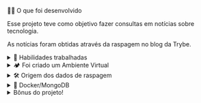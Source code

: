 👨‍💻 O que foi desenvolvido

Esse projeto teve como objetivo fazer consultas em notícias sobre tecnologia.

As notícias foram obtidas através da raspagem no blog da Trybe.

<details>
  <summary>🚵 Habilidades trabalhadas</summary>
  <ul>
    <li>Utilizei o terminal interativo do Python</li>
    <li>Escrevi meus próprios módulos e os importei em outros códigos</li>
    <li>Apliquei técnicas de raspagem de dados</li>
    <li>Extraí dados de conteúdo HTML</li>
    <li>Armazenei os dados obtidos em um banco de dados</li>
    <li>Utilizei o MongoDB nesse caso.</li>
  </ul>
</details>
<details>
  <summary>🏕️ Foi criado um Ambiente Virtual</summary>
  <p>Para criar o ambiente virtual:</p>
  <pre><code class="language-bash">python3 -m venv .venv</code></pre>
  <p>Para ativar o ambiente virtual:</p>
  <pre><code class="language-bash">source .venv/bin/activate</code></pre>
  <p>Para instalar as dependências no ambiente virtual:</p>
  <pre><code class="language-bash">python3 -m pip install -r dev-requirements.txt</code></pre>
  <p>Com o ambiente virtual ativo, as dependências serão instaladas neste ambiente. Quando precisar desativar o ambiente virtual, execute o comando <code>deactivate</code>. Lembre-se de ativar novamente quando voltar a trabalhar no projeto.</p>
</details>
<details>
  <summary>🛠 Origem dos dados de raspagem</summary>
  <p>As notícias foram raspadas no Blog da Trybe: <a href="https://blog.betrybe.com">https://blog.betrybe.com</a>. Essas notícias foram salvas no banco de dados.</p>
</details>
<details>
  <summary>🐳 Docker/MongoDB</summary>
  <p>Foi utilizado um banco de dados chamado <code>tech_news</code>. As notícias foram armazenadas em uma coleção chamada <code>news</code>.</p>
  <p>Para rodar MongoDB via Docker:</p>
  <pre><code class="language-bash">docker-compose up -d mongodb</code></pre>
    <p>Para mais detalhes acerca do mongo com o docker, olhe o arquivo docker-compose.yml</p>
  <p>Caso queira instalar e rodar o servidor MongoDB nativo na máquina, siga as instruções no tutorial oficial:</p>
  <ul>
    <li><a href="https://docs.mongodb.com/manual/tutorial/install-mongodb-on-ubuntu/">Ubuntu</a></li>
    <li><a href="https://docs.mongodb.com/guides/server/install/">MacOS</a></li>
  </ul>
  <p>Com o banco de dados rodando, o MongoDB utilizará por padrão a porta 27017.</p>
</details>
<details>
    <summary>Bônus do projeto!</summary>
    <p>Há uma interface em linha de comando (CLI) para Usar e trabalhar com os dados do banco de dados assim que estiver rodando e com as dependências instaladas.</p>
    <p>Basta rodar o comando no terminal</p>
    <pre><code class="language-bash">tech-news-analizer</code></pre>
    
</details>
